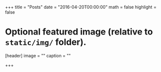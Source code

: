 +++
title = "Posts"
date = "2016-04-20T00:00:00"
math = false
highlight = false

# Optional featured image (relative to `static/img/` folder).
[header]
image = ""
caption = ""

+++
